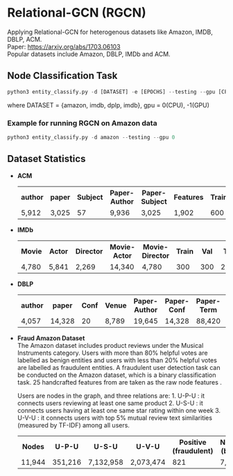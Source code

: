 # Relational-GCN (RGCN)
Applying Relational-GCN for heterogenous datasets like Amazon, IMDB, DBLP, ACM.<br>
Paper: https://arxiv.org/abs/1703.06103 <br>
Popular datasets include Amazon, DBLP, IMDb and ACM.
## Node Classification Task
```python
python3 entity_classify.py -d [DATASET] -e [EPOCHS] --testing --gpu [CPU/ GPU]
```
where DATASET = {amazon, imdb, dplp, imdb}, gpu = 0(CPU), -1(GPU)
### Example for running RGCN on Amazon data
```python
python3 entity_classify.py -d amazon --testing --gpu 0 
```
## Dataset Statistics
<ul>
  <li> <b>ACM</b>
<table>
  <tr>
    <th>author</th>
    <th>paper</th>
    <th>Subject</th>
    <th>Paper-Author</th>
    <th>Paper-Subject</th>
    <th>Features</th>
    <th>Train</th>
    <th>Val</th>
    <th>Test</th>

  </tr>
  <tr>
    <td>5,912</td>
    <td>3,025	</td>
    <td>57</td>
    <td>9,936</td>
    <td>3,025</td>
    <td>1,902</td>
    <td>600</td>
    <td>300</td>
    <td>2,125</td>
  </tr>
</table>
</li>
  <li><b>IMDb</b>
<table>
  <tr>
    <th>Movie</th>
    <th>Actor</th>
    <th>Director</th>
    <th>Movie-Actor</th>
    <th>Movie-Director</th>
    <th>Train</th>
    <th>Val</th>
    <th>Test</th>

  </tr>
  <tr>
    <td>4,780	</td>
    <td>5,841	</td>
    <td>2,269</td>
    <td>14,340</td>
    <td>4,780</td>
    <td>300</td>
    <td>300</td>
    <td>2,687</td>
  </tr>
</table>
</li>
  <li><b>DBLP</b>
<table>
  <tr>
    <th>author</th>
    <th>paper</th>
    <th>Conf</th>
    <th>Venue</th>
    <th>Paper-Author</th>
    <th>Paper-Conf</th>
    <th>Paper-Term</th>
    <th>Train</th>
    <th>Val</th>
    <th>Test</th>

  </tr>
  <tr>
    <td>4,057	</td>
    <td>14,328	</td>
    <td>20</td>
    <td>8,789</td>
    <td>19,645</td>
    <td>14,328</td>
    <td>88,420</td>
    <td>800</td>
    <td>400</td>
    <td>2,857</td>
  </tr>
</table>
</li>
  <li><b>Fraud Amazon Dataset </b><br>
    The Amazon dataset includes product reviews under the Musical Instruments category. Users with more than 80% helpful votes are labelled as benign entities and users with less than 20% helpful votes are labelled as fraudulent entities. A fraudulent user detection task can be conducted on the Amazon dataset, which is a binary classification task. 25 handcrafted features from <https://arxiv.org/pdf/2005.10150.pdf> are taken as the raw node features .

Users are nodes in the graph, and three relations are: 1. U-P-U : it connects users reviewing at least one same product 2. U-S-U : it connects users having at least one same star rating within one week 3. U-V-U : it connects users with top 5% mutual review text similarities (measured by TF-IDF) among all users.
<table>
  <tr>
    <th>Nodes</th>
    <th>U-P-U</th>
    <th>U-S-U</th>
    <th>U-V-U</th>
    <th>Positive (fraudulent)</th>
    <th>Negative (benign)</th>
    <th>Unlabeled</th>
  </tr>
  <tr>
    <td>11,944	</td>
    <td>351,216	</td>
    <td>7,132,958</td>
    <td>2,073,474</td>
    <td>821</td>
    <td>7,818</td>
    <td>3,305</td>
  </tr>
</table>
</li>
</ul>
